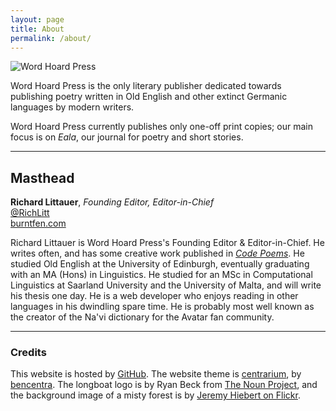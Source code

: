 ```yaml
---
layout: page
title: About
permalink: /about/
---
```


<img src="{{ site.baseurl }}assets/twitter_360.png" title="Word Hoard Press" class="profile">

Word Hoard Press is the only literary publisher dedicated towards publishing poetry written in Old English and other extinct Germanic languages by modern writers.

Word Hoard Press currently publishes only one-off print copies; our main focus is on _Eala_, our journal for poetry and short stories.

<hr />

## Masthead

**Richard Littauer**, _Founding Editor, Editor-in-Chief_  
[@RichLitt](https://twitter.com/richlitt)  
[burntfen.com](http://burntfen.com)  

Richard Littauer is Word Hoard Press's Founding Editor & Editor-in-Chief. He writes often, and has some creative work published in _[Code Poems](code-poems.com)_. He studied Old English at the University of Edinburgh, eventually graduating with an MA (Hons) in Linguistics. He studied for an MSc in Computational Linguistics  at Saarland University and the University of Malta, and will write his thesis one day. He is a web developer who enjoys reading in other languages in his dwindling spare time. He is probably most well known as the creator of the Na'vi dictionary for the Avatar fan community.

<hr />

### Credits

This website is hosted by [GitHub](https://github.com). The website theme is [centrarium](https://github.com/bencentra/centrarium), by [bencentra](http://bencentra.com). The longboat logo is by Ryan Beck from <a href='http://thenounproject.com'>The Noun Project</a>, and the background image of a misty forest is by [Jeremy Hiebert on Flickr](https://www.flickr.com/photos/jeremyhiebert/8139594990).
